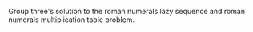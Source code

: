 Group three's solution to the roman numerals lazy sequence and roman numerals multiplication table problem.